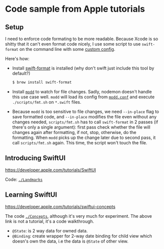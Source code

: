 # Code sample from Apple tutorials

## Setup

I need to enforce code formating to be more readable. Because Xcode is so shitty
that it can't even format code nicely, I use some script to use `swift-format`
on the command line with some [custom config](./swift-format.json).

Here's how:

- Install [swift-format](https://github.com/apple/swift-format) is installed
  (why don't swift just include this tool by default?)

  ```sh
  $ brew install swift-format
  ```

- Install [`modd`](https://github.com/cortesi/modd) to watch for file changes.
  Sadly, nodemon doesn't handle this use case well. `modd` will load its config
  from [`modd.conf`](./modd.conf) and execute `./scripts/fmt.sh` on `*.swift`
  files.

- Because `modd` is too sensitive to file changes, we need `--in-place` flag to
  save formatted code, and `--in-place` modifies the file even without any
  changes needed, `scripts/fmt.sh` has to call `swift-format` in 2 passes (if
  there's only a single argument): first pass check whether the file will
  changes again after formatting, if not, stop, otherwise, do the formatting.
  When `modd` picks up the change later due to second pass, it call
  `scripts/fmt.sh` again. This time, the script won't touch the file.

## Introducing SwiftUI

https://developer.apple.com/tutorials/SwiftUI

Code: [`./Landmarks`](./Landmarks)

## Learning SwiftUI

https://developer.apple.com/tutorials/swiftui-concepts

The code [`./Concepts`](./Concepts), although it's very much for experiment. The
above link is not a tutorial, it's a code walkthrough.

- `@State`: is 2 way data for owned data.
- `@Binding`: create wrapper for 2-way date binding for child view which doesn's
  own the data, i.e the data is `@State` of other view.
